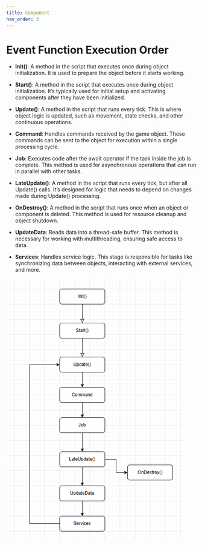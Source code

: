 ```yaml
---
title: Component
nav_order: 3
---
```


# Event Function Execution Order

- **Init()**: A method in the script that executes once during object initialization. It is used to prepare the object before it starts working.

- **Start()**: A method in the script that executes once during object initialization. It’s typically used for initial setup and activating components after they have been initialized.

- **Update()**: A method in the script that runs every tick. This is where object logic is updated, such as movement, state checks, and other continuous operations.

- **Command**: Handles commands received by the game object. These commands can be sent to the object for execution within a single processing cycle.

- **Job**: Executes code after the await operator if the task inside the job is complete. This method is used for asynchronous operations that can run in parallel with other tasks.

- **LateUpdate()**: A method in the script that runs every tick, but after all Update() calls. It’s designed for logic that needs to depend on changes made during Update() processing.

- **OnDestroy()**: A method in the script that runs once when an object or component is deleted. This method is used for resource cleanup and object shutdown.

- **UpdateData**: Reads data into a thread-safe buffer. This method is necessary for working with multithreading, ensuring safe access to data.

- **Services**: Handles service logic. This stage is responsible for tasks like synchronizing data between objects, interacting with external services, and more.

![Screenshot of my project](images/component.png)

